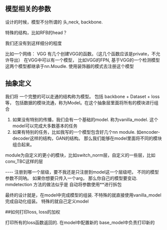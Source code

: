 ## 模型相关的参数

设计的时候，模型不分所谓的 头,neck, backbone.

特殊的结构，比如RFB的head？ 

我们还没有到这样细分的程度

比如一个网络：
VGG  有几个创建VGG的函数。（这几个函数应该是private，不允许导出）
在VGG中可以有一个模型， 比如VGG的FPN,  基于VGG的一个检测模型
这两个模型都继承于nn.Moudle. 使用装饰器的模式去注册这个模型


## 抽象定义
我们将 一个完整的可以走通的结构称为模型。
包括 backbone + Dataset + loss 等， 包括数据的模块流通，称为Model。在这个抽象层里面将所有的模块进行组合

1) 如果没有特别的传播，我们会有一个基础的model. 称为vanilla_model. 这个model可以完成大多数基本的任务
2) 如果有特别的任务，比如我写的一个模型包含好几个nn module. 如encoder-decoder这样的结构，GAN的结构。
那么我们能够在model里面将不同的模块组合起来。

module为自定义的更小的模块，比如switch_norm层，自定义的一些层，比如conv_TBC这样的层


---- 注册到哪一个层级，要不我还是只注册到model这一个层级吧， 不同的模型参数不同呐。
如果你想要只传入一个arg， 那么你自己的模型要变动.
mmdetection 方法的做法似乎是
自动将参数使用**进行拆包


最终的设计就是，在model中完成模型的组装. 不特殊的就直接使用vanilla_model完成自动化组装。
特殊的就自己定义model

##如何打印loss, loss的加权

打印所有的loss函数返回的. 在model中配置新的
base_model中负责打印新的